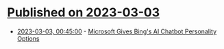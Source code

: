 # [Published on 2023-03-03](index.md)

* [2023-03-03, 00:45:00](https://slashdot.org/story/23/03/02/2227224/microsoft-gives-bings-ai-chatbot-personality-options?utm_source=rss1.0mainlinkanon&utm_medium=feed) - [Microsoft Gives Bing's AI Chatbot Personality Options](https://slashdot.org/story/23/03/02/2227224/microsoft-gives-bings-ai-chatbot-personality-options?utm_source=rss1.0mainlinkanon&utm_medium=feed)

